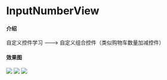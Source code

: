 # InputNumberView
#### 介绍
自定义控件学习 ---> 自定义组合控件（类似购物车数量加减控件）<br>
#### 效果图
<img src="http://tiebapic.baidu.com/forum/w%3D580/sign=72fee409d5529822053339cbe7c87b3b/9f02b31bb051f819b2c5db849fb44aed2f73e729.jpg?tbpicau=2023-07-02-05_f186d43d3cf303798543ad2c55efce51"/>
<img src="http://tiebapic.baidu.com/forum/w%3D580/sign=a68f75dc370e0cf3a0f74ef33a44f23d/1641f8198618367aec69a7136b738bd4b21ce529.jpg?tbpicau=2023-07-02-05_0a177f2ac3d2f627dc779a7a207857ba"/>
<img src="http://tiebapic.baidu.com/forum/w%3D580/sign=3c2a7dacdd22720e7bcee2f24bc90a3a/150bb051f819861803a7374a0fed2e738ad4e629.jpg?tbpicau=2023-07-02-05_65ac1279c5355d3dabf34f40291cdf90"/>
